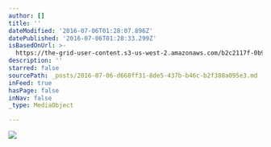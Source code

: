 ```yaml
---
author: []
title: ''
dateModified: '2016-07-06T01:28:07.896Z'
datePublished: '2016-07-06T01:28:33.299Z'
isBasedOnUrl: >-
  https://the-grid-user-content.s3-us-west-2.amazonaws.com/b2c2117f-0b97-4089-8760-4fb4ec059be1.jpg
description: ''
starred: false
sourcePath: _posts/2016-07-06-d660ff31-8de5-437b-b46c-b2f380a095e3.md
inFeed: true
hasPage: false
inNav: false
_type: MediaObject

---
```

![](https://the-grid-user-content.s3-us-west-2.amazonaws.com/b2c2117f-0b97-4089-8760-4fb4ec059be1.jpg)